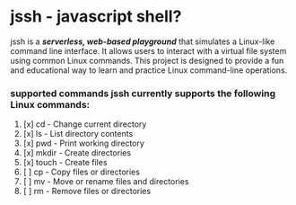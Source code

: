 # jssh - javascript shell?

jssh is a ***serverless, web-based playground*** that simulates a Linux-like command line interface. It allows users to interact with a virtual file system using common Linux commands. This project is designed to provide a fun and educational way to learn and practice Linux command-line operations.

### supported commands jssh currently supports the following Linux commands:


1. [x] cd - Change current directory
2. [x] ls - List directory contents
3. [x] pwd - Print working directory
4. [x] mkdir - Create directories
5. [x] touch - Create files
5. [ ] cp - Copy files or directories
6. [ ] mv - Move or rename files and directories 
7. [ ] rm - Remove files or directories 